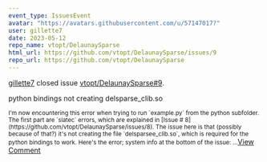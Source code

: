 ```yaml
---
event_type: IssuesEvent
avatar: "https://avatars.githubusercontent.com/u/57147017?"
user: gillette7
date: 2023-05-12
repo_name: vtopt/DelaunaySparse
html_url: https://github.com/vtopt/DelaunaySparse/issues/9
repo_url: https://github.com/vtopt/DelaunaySparse
---
```


<a href='https://github.com/gillette7' target='_blank'>gillette7</a> closed issue <a href='https://github.com/vtopt/DelaunaySparse/issues/9' target='_blank'>vtopt/DelaunaySparse#9</a>.

<p>python bindings not creating delsparse_clib.so</p><small>I'm now encountering this error when trying to run `example.py` from the python subfolder.  The first part are `slatec` errors, which are explained in [Issue # 8](https://github.com/vtopt/DelaunaySparse/issues/8).  The issue here is that (possibly because of that?) it's not creating the file `delsparsee_clib.so`, which is required for the python bindings to work.  Here's the error; system info at the bottom of the issue:...</small><a href='https://github.com/vtopt/DelaunaySparse/issues/9' target='_blank'>View Comment</a>